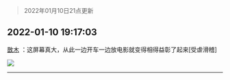> 2022年01月10日21点更新
<link rel="stylesheet" href="https://cdn.jsdelivr.net/gh/taotie6/sampleJSON@main/css/photo_show.css">
<meta name="referrer" content="no-referrer" />


 ## 2022-01-10 19:17:03 

 [㪚木](https://www.coolapk.com/feed/32729300?shareKey=Yzc2MDk3YzI3YTczNjFkYzMxMGM~) ：这屏幕真大，从此一边开车一边放电影就变得相得益彰了起来[受虐滑稽] 

<div class="album">
<img class="img-item" src="http://image.coolapk.com/feed/2019/0328/10/1097886_1553739796_8922@300x158.gif" />
</div>

 ------- 

